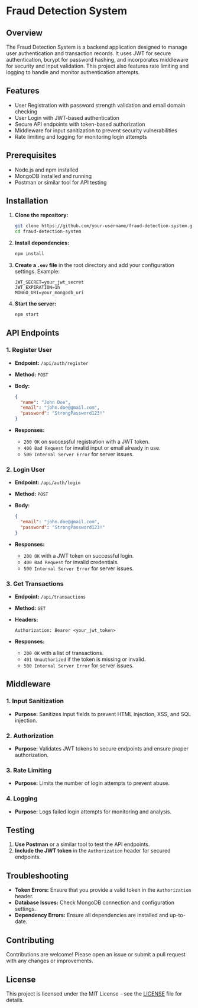 # Fraud Detection System

## Overview

The Fraud Detection System is a backend application designed to manage user authentication and transaction records. It uses JWT for secure authentication, bcrypt for password hashing, and incorporates middleware for security and input validation. This project also features rate limiting and logging to handle and monitor authentication attempts.

## Features

- User Registration with password strength validation and email domain checking
- User Login with JWT-based authentication
- Secure API endpoints with token-based authorization
- Middleware for input sanitization to prevent security vulnerabilities
- Rate limiting and logging for monitoring login attempts

## Prerequisites

- Node.js and npm installed
- MongoDB installed and running
- Postman or similar tool for API testing

## Installation

1. **Clone the repository:**

   ```bash
   git clone https://github.com/your-username/fraud-detection-system.git
   cd fraud-detection-system
   ```

2. **Install dependencies:**

   ```bash
   npm install
   ```

3. **Create a `.env` file** in the root directory and add your configuration settings. Example:

   ```env
   JWT_SECRET=your_jwt_secret
   JWT_EXPIRATION=1h
   MONGO_URI=your_mongodb_uri
   ```

4. **Start the server:**

   ```bash
   npm start
   ```

## API Endpoints

### 1. Register User

- **Endpoint:** `/api/auth/register`
- **Method:** `POST`
- **Body:**

  ```json
  {
    "name": "John Doe",
    "email": "john.doe@gmail.com",
    "password": "StrongPassword123!"
  }
  ```

- **Responses:**

  - `200 OK` on successful registration with a JWT token.
  - `400 Bad Request` for invalid input or email already in use.
  - `500 Internal Server Error` for server issues.

### 2. Login User

- **Endpoint:** `/api/auth/login`
- **Method:** `POST`
- **Body:**

  ```json
  {
    "email": "john.doe@gmail.com",
    "password": "StrongPassword123!"
  }
  ```

- **Responses:**

  - `200 OK` with a JWT token on successful login.
  - `400 Bad Request` for invalid credentials.
  - `500 Internal Server Error` for server issues.

### 3. Get Transactions

- **Endpoint:** `/api/transactions`
- **Method:** `GET`
- **Headers:**

  ```http
  Authorization: Bearer <your_jwt_token>
  ```

- **Responses:**

  - `200 OK` with a list of transactions.
  - `401 Unauthorized` if the token is missing or invalid.
  - `500 Internal Server Error` for server issues.

## Middleware

### 1. Input Sanitization

- **Purpose:** Sanitizes input fields to prevent HTML injection, XSS, and SQL injection.

### 2. Authorization

- **Purpose:** Validates JWT tokens to secure endpoints and ensure proper authorization.

### 3. Rate Limiting

- **Purpose:** Limits the number of login attempts to prevent abuse.

### 4. Logging

- **Purpose:** Logs failed login attempts for monitoring and analysis.

## Testing

1. **Use Postman** or a similar tool to test the API endpoints.
2. **Include the JWT token** in the `Authorization` header for secured endpoints.

## Troubleshooting

- **Token Errors:** Ensure that you provide a valid token in the `Authorization` header.
- **Database Issues:** Check MongoDB connection and configuration settings.
- **Dependency Errors:** Ensure all dependencies are installed and up-to-date.

## Contributing

Contributions are welcome! Please open an issue or submit a pull request with any changes or improvements.

## License

This project is licensed under the MIT License - see the [LICENSE](LICENSE) file for details.
